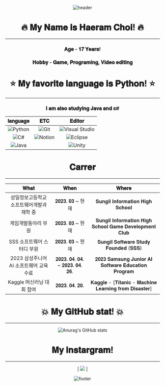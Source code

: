 <div align="center">
 
![header](https://capsule-render.vercel.app/api?type=waving&color=auto&height=300&section=header&text=Well%20Come&fontSize=90)

# 🔥 𝐌𝐲 𝐍𝐚𝐦𝐞 𝐢𝐬 𝐇𝐚𝐞𝐫𝐚𝐦 𝐂𝐡𝐨𝐢! 🔥
  ---------------------
### 𝐀𝐠𝐞 - 𝟏𝟕 𝐘𝐞𝐚𝐫𝐬! 

### 𝐇𝐨𝐛𝐛𝐲 - 𝐆𝐚𝐦𝐞, 𝐏𝐫𝐨𝐠𝐫𝐚𝐦𝐢𝐧𝐠, 𝐕𝐢𝐝𝐞𝐨 𝐞𝐝𝐢𝐭𝐢𝐧𝐠 
# ⭐ 𝐌𝐲 𝐟𝐚𝐯𝐨𝐫𝐢𝐭𝐞 𝐥𝐚𝐧𝐠𝐮𝐚𝐠𝐞 𝐢𝐬 𝐏𝐲𝐭𝐡𝐨𝐧! ⭐ 
  ---------------------
### 𝐈 𝐚𝐦 𝐚𝐥𝐬𝐨 𝐬𝐭𝐮𝐝𝐲𝐢𝐧𝐠 𝐉𝐚𝐯𝐚 𝐚𝐧𝐝 𝐜#

 | 𝐥𝐚𝐧𝐠𝐮𝐚𝐠𝐞 | 𝐄𝐓𝐂 | 𝐄𝐝𝐢𝐭𝐨𝐫 |
|:--------:|:--------:|:--------:|
| ![Python](https://img.shields.io/badge/python-000000?style=for-the-badge&logo=python&logoColor=white)|![Git](https://img.shields.io/badge/Git-000000?style=for-the-badge&logo=Git&logoColor=white)|![Visual Studio](https://img.shields.io/badge/Visual%20Studio-000000.svg?style=for-the-badge&logo=visual-studio&logoColor=white)|
| ![C#](https://img.shields.io/badge/c%23-000000.svg?style=for-the-badge&logo=c-sharp&logoColor=white) |![Notion](https://img.shields.io/badge/Notion-000000?style=for-the-badge&logo=Notion&logoColor=white)|![Eclipse](https://img.shields.io/badge/Eclipse-000000.svg?style=for-the-badge&logo=Eclipse&logoColor=white)|
|![Java](https://img.shields.io/badge/Java-000000.svg?style=for-the-badge&logo=openjdk&logoColor=white) ||![Unity](https://img.shields.io/badge/unity-000000.svg?style=for-the-badge&logo=unity&logoColor=white)|
 
 # 𝐂𝐚𝐫𝐫𝐞𝐫
  ---------------------
 | 𝐖𝐡𝐚𝐭 | 𝐖𝐡𝐞𝐧 | 𝐖𝐡𝐞𝐫𝐞 |
|:--------:|:--------:|:--------:|
| 성일정보고등학교 소프트웨어개발과 재학 중 | 𝟐𝟎𝟐𝟑. 𝟎𝟑 ~ 현재 | 𝐒𝐮𝐧𝐠𝐢𝐥 𝐈𝐧𝐟𝐨𝐫𝐦𝐚𝐭𝐢𝐨𝐧 𝐇𝐢𝐠𝐡 𝐒𝐜𝐡𝐨𝐨𝐥 |
| 게임개발동아리 부원 | 𝟐𝟎𝟐𝟑. 𝟎𝟑 ~ 현재  | 𝐒𝐮𝐧𝐠𝐢𝐥 𝐈𝐧𝐟𝐨𝐫𝐦𝐚𝐭𝐢𝐨𝐧 𝐇𝐢𝐠𝐡 𝐒𝐜𝐡𝐨𝐨𝐥 𝐆𝐚𝐦𝐞 𝐃𝐞𝐯𝐞𝐥𝐨𝐩𝐦𝐞𝐧𝐭 𝐂𝐥𝐮𝐛 |
| SSS 소프트웨어 스터디 부원 | 𝟐𝟎𝟐𝟑. 𝟎𝟑 ~ 현재 | 𝐒𝐮𝐧𝐠𝐢𝐥 𝐒𝐨𝐟𝐭𝐰𝐚𝐫𝐞 𝐒𝐭𝐮𝐝𝐲 𝐅𝐨𝐮𝐧𝐝𝐞𝐝 (𝐒𝐒𝐒)|
| 2023 삼성주니어 AI 소프트웨어 교육 수료 | 𝟐𝟎𝟐𝟑. 𝟎𝟒. 𝟎𝟒. ~ 𝟐𝟎𝟐𝟑. 𝟎𝟒. 𝟐𝟔.  | 𝟐𝟎𝟐𝟑 𝐒𝐚𝐦𝐬𝐮𝐧𝐠 𝐉𝐮𝐧𝐢𝐨𝐫 𝐀𝐈 𝐒𝐨𝐟𝐭𝐰𝐚𝐫𝐞 𝐄𝐝𝐮𝐜𝐚𝐭𝐢𝐨𝐧 𝐏𝐫𝐨𝐠𝐫𝐚𝐦 |
| Kaggle 머신러닝 대회 참여 | 𝟐𝟎𝟐𝟑. 𝟎𝟒. 𝟐𝟎. | 𝐊𝐚𝐠𝐠𝐥𝐞 - [𝐓𝐢𝐭𝐚𝐧𝐢𝐜 - 𝐌𝐚𝐜𝐡𝐢𝐧𝐞 𝐋𝐞𝐚𝐫𝐧𝐢𝐧𝐠 𝐟𝐫𝐨𝐦 𝐃𝐢𝐬𝐚𝐬𝐭𝐞𝐫] |

# 💥 𝐌𝐲 𝐆𝐢𝐭𝐇𝐮𝐛 𝐬𝐭𝐚𝐭! 💥
  ---------------------
![Anurag's GitHub stats](https://github-readme-stats.vercel.app/api?username=Ha2ram17&show_icons=true&theme=swift)
 
# 𝐌𝐲 𝐢𝐧𝐬𝐭𝐚𝐫𝐠𝐫𝐚𝐦!
  ---------------------
| <a href="https://www.instagram.com/gofka.o_a/" target="_blank"><img src="https://img.shields.io/badge/gofka.o_a-E4405F?style=flat-square&logo=Instagram&logoColor=white"/></a> |

 ![footer](https://capsule-render.vercel.app/api?section=footer&type=waving&color=auto&height=150)
